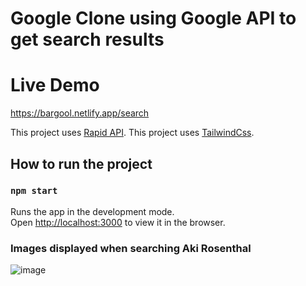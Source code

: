 # Google Clone using Google API to get search results

# Live Demo
https://bargool.netlify.app/search

This project uses [Rapid API](https://rapidapi.com/).
This project uses [TailwindCss](https://tailwindcss.com/).

## How to run the project

### `npm start`

Runs the app in the development mode.\
Open [http://localhost:3000](http://localhost:3000) to view it in the browser.

### Images displayed when searching Aki Rosenthal
![image](https://user-images.githubusercontent.com/64375555/138374654-90e07f27-49da-420c-b236-33a0b1f17bee.png)
